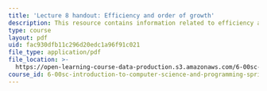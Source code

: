 ```yaml
---
title: 'Lecture 8 handout: Efficiency and order of growth'
description: This resource contains information related to efficiency and order of growth.
type: course
layout: pdf
uid: fac930dfb11c296d20edc1a96f91c021
file_type: application/pdf
file_location: >-
  https://open-learning-course-data-production.s3.amazonaws.com/6-00sc-introduction-to-computer-science-and-programming-spring-2011/fac930dfb11c296d20edc1a96f91c021_MIT6_00SCS11_lec08.pdf
course_id: 6-00sc-introduction-to-computer-science-and-programming-spring-2011
---
```

